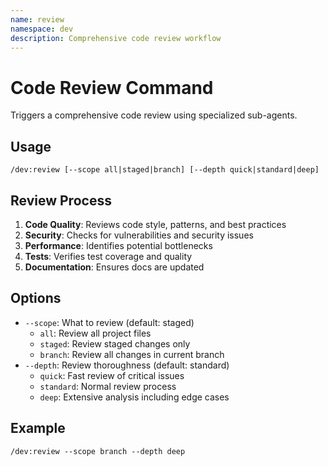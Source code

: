 ```yaml
---
name: review
namespace: dev
description: Comprehensive code review workflow
---
```


# Code Review Command

Triggers a comprehensive code review using specialized sub-agents.

## Usage
```
/dev:review [--scope all|staged|branch] [--depth quick|standard|deep]
```

## Review Process
1. **Code Quality**: Reviews code style, patterns, and best practices
2. **Security**: Checks for vulnerabilities and security issues
3. **Performance**: Identifies potential bottlenecks
4. **Tests**: Verifies test coverage and quality
5. **Documentation**: Ensures docs are updated

## Options
- `--scope`: What to review (default: staged)
  - `all`: Review all project files
  - `staged`: Review staged changes only
  - `branch`: Review all changes in current branch
- `--depth`: Review thoroughness (default: standard)
  - `quick`: Fast review of critical issues
  - `standard`: Normal review process
  - `deep`: Extensive analysis including edge cases

## Example
```
/dev:review --scope branch --depth deep
```